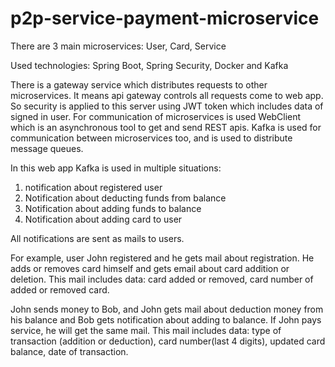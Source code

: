 # p2p-service-payment-microservice
There are 3 main microservices: User, Card, Service

Used technologies: Spring Boot, Spring Security, Docker and Kafka

There is a gateway service which distributes requests to other microservices. 
It means api gateway controls all requests come to web app.
So security is applied to this server using JWT token which includes data of signed in user.
For communication of microservices is used WebClient which is an asynchronous tool to get and send REST apis.
Kafka is used for communication between microservices too, and is used to distribute message queues.

In this web app Kafka is used in multiple situations:
1. notification about registered user
2. Notification about deducting funds from balance
3. Notification about adding funds to balance
4. Notification about adding card to user
   
All notifications are sent as mails to users.
   
For example, user John registered and he gets mail about registration. He adds or removes card himself and gets email 
about card addition or deletion. This mail includes data: card added or removed, card number of added or removed card.

John sends money to Bob, and John gets mail about deduction money from his balance and Bob gets notification about 
adding to balance. If John pays service, he will get the same mail. This mail includes data: type of transaction
(addition or deduction), card number(last 4 digits), updated card balance, date of transaction.